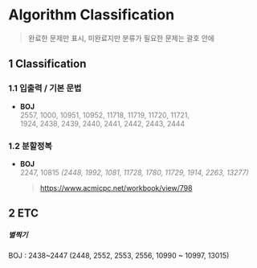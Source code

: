 # Algorithm Classification

> 완료한 문제만 표시, 미완료지만 분류가 필요한 문제는 괄호 안에

## 1 Classification

### 1.1 입출력 / 기본 문법

- **BOJ**  
   <font color="grey">2557, 1000, 10951, 10952, 11718, 11719, 11720, 11721, <br>1924, 2438, 2439, 2440, 2441, 2442, 2443, 2444</font>

### 1.2 분할정복

- **BOJ**  
   <font color="grey">2247, 10815 <i>(2448, 1992, 1081, 11728, 1780, 11729, 1914, 2263, 13277)</i></font>
   > https://www.acmicpc.net/workbook/view/798

## 2 ETC

##### 별찍기

BOJ : 2438~2447 (2448, 2552, 2553, 2556, 10990 ~ 10997, 13015)
